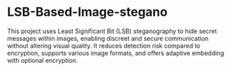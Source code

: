 # LSB-Based-Image-stegano
This project uses Least Significant Bit (LSB) steganography to hide secret messages within images, enabling discreet and secure communication without altering visual quality. It reduces detection risk compared to encryption, supports various image formats, and offers adaptive embedding with optional encryption.
